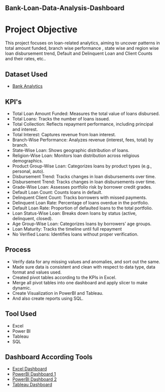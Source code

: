 ## Bank-Loan-Data-Analysis-Dashboard
# Project Objective
This project focuses on loan-related analytics, aiming to uncover patterns in total amount funded, branch wise performance , state wise and region wise loan disbursement trend, Default and Delinquent Loan and Client Counts and their rates, etc..

## Dataset Used
* <a href=https://github.com/AkshayTandale/Data-Analysis-Dashboard/blob/main/Dataset/Bank%20Data%20Analystics.xlsx>Bank Analytics</a>

## KPI's
* Total Loan Amount Funded: Measures the total value of loans disbursed.
* Total Loans: Tracks the number of loans issued.
* Total Collection: Reflects repayment performance, including principal and interest.
* Total Interest: Captures revenue from loan interest.
* Branch-Wise Performance: Analyzes revenue (interest, fees, total) by branch.
* State-Wise Loan: Shows geographic distribution of loans.
* Religion-Wise Loan: Monitors loan distribution across religious demographics.
* Product Group-Wise Loan: Categorizes loans by product types (e.g., personal, auto).
* Disbursement Trend: Tracks changes in loan disbursements over time.
* Disbursement Trend: Tracks changes in loan disbursements over time.
* Grade-Wise Loan: Assesses portfolio risk by borrower credit grades.
* Default Loan Count: Counts loans in default.
* Delinquent Client Count: Tracks borrowers with missed payments.
* Delinquent Loan Rate: Percentage of loans overdue in the portfolio.
* Default Loan Rate: Proportion of defaulted loans to the total portfolio.
* Loan Status-Wise Loan: Breaks down loans by status (active, delinquent, closed).
* Age Group-Wise Loan: Categorizes loans by borrowers’ age groups.
* Loan Maturity: Tracks the timeline until full repayment 
* No Verified Loans: Identifies loans without proper verification.

## Process
* Verify data for any missing values and anomalies, and sort out the same.
* Made sure data is consistent and clean with respect to data type, data format and values used.
* Created pivot tables according to the KPIs in Excel.
* Merge all pivot tables into one dashboard and apply slicer to make dynamic.
* Create Visualization in PowerBI and Tableau.
* And also create reports using SQL.

## Tool Used
* Excel
* Power BI
* Tableau
* SQL

## Dashboard According Tools
* <a href=https://github.com/AkshayTandale/Data-Analysis-Dashboard/blob/main/Screenshots/exceldashboard.png>Excel Dashboard</a>
* <a href=https://github.com/AkshayTandale/Data-Analysis-Dashboard/blob/main/Screenshots/Powerbi%20dashboard1.png>PowerBI Dashboard 1</a>
* <a href=https://github.com/AkshayTandale/Data-Analysis-Dashboard/blob/main/Screenshots/Powerbi%20dashboard2.png>PowerBI Dashboard 2</a>
* <a href=https://github.com/AkshayTandale/Data-Analysis-Dashboard/blob/main/Screenshots/Powerbi%20dashboard2.png>Tableau Dashboard</a>
